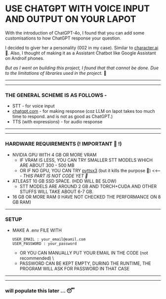 # USE CHATGPT WITH VOICE INPUT AND OUTPUT ON YOUR LAPOT

With the introduction of ChatGPT-4o, I found that you can add some customisations to how ChatGPT response your question.

I decided to giver her a personality (002 in my case). Similar to [character.ai](character.ai) 🌚. 
Also, I thought of making it as a Assistant Chatbot like Google Assistant on Androif phones.

*But as I went on building this project, I found that that cannot be done. Due to the limitations of libraries used in the project.* 🫤

---
---
### THE GENERAL SCHEME IS AS FOLLOWS -
- STT - for voice input
- [chatgpt.com](chatgpt.com) - for making response (coz LLM on lapot takes too much time to respond. and is not as good as ChatGPT.)
- TTS (with expressions) - for audio response

---
---

### HARDWARE REQUIREMENTS (! IMPORTANT 😬 !) 
- NVIDIA GPU WITH 4 GB OR MORE VRAM
    - IF VRAM IS LESS, YOU CAN TRY SMALLER STT MODELS WHICH ARE ABOUT 300 - 500 MB 
    - OR IF NO GPU, YOU CAN TRY [pyttsx3](https://pyttsx3.readthedocs.io/en/latest/index.html) (but it kills the purpose 🫥) <<--- *THIS PART IS NOT CODE YET 😬*
- ATLEAST 10 GB SSD SPACE. (HDD WILL BE SLOW)
    - STT MODELS ARE AROUND 2 GB AND TORCH+CUDA AND OTHER STUFFS WILL TAKE ABOUT 6-7 GB. 
- 16 GB OR MORE RAM (I HAVE NOT CHECKED THE PERFORMANCE ON 8 GB RAM)

--- 
### SETUP
- MAKE A .env FILE WITH
  ```
  USER_EMAIL : your_email@eamil.com
  USER_PASSWORD : your_password
  ```
  - OR YOU CAN MANUALLY PUT YOUR EMAIL IN THE CODE (not recommended) \
  - PASSWORD CAN BE KEPT EMPTY, DURING THE RUNTIME, THE PROGRAM WILL ASK FOR PASSWORD IN THAT CASE

---
---

### will populate this later ... 😴